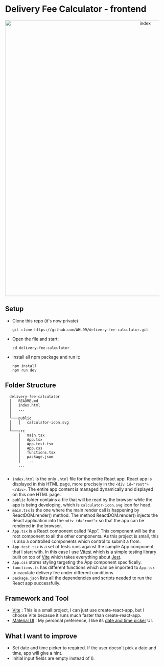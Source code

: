 # Delivery Fee Calculator - frontend
<p align="center"><img width="900" alt="index" src="https://user-images.githubusercontent.com/104759740/214044615-da9bd859-8fb2-435b-83af-a0e9a893d423.jpg"></p>

## Setup

- Clone this repo (it's now private)
  ```
  git clone https://github.com/WHL99/delivery-fee-calculator.git
  ```
- Open the file and start:

  ```
  cd delivery-fee-calculator
  ```
- Install all npm package and run it: 
  ```
  npm install
  npm run dev
  ```


## Folder Structure

  ```
    delivery-fee-calculator
    │   README.md
    │   index.html   
    │   ...
    │   
    └───public
    │   │   calculator-icon.svg
    │   
    └───src
        │   main.tsx
        │   App.tsx
        │   App.test.tsx
        │   App.css
        │   functions.tsx
        │   package.json
        │   ...
        ...


  ```


  - ```index.html``` is the only ```.html``` file for the entire React app. React app is displayed in this HTML page, more precisely in the ```<div id="root"></div>```. The entire app content is managed dynamically and displayed on this one HTML page.
  - ```public``` folder contains a file that will be read by the browser while the app is being developing, which is ```calculator-icon.svg``` icon for head.
  - ```main.tsx``` is the one where the main render call is happening by ReactDOM.render() method. The method ReactDOM.render() injects the React application into the ```<div id="root">``` so that the app can be rendered in the browser.
  - ```App.tsx``` is a React component called “App”. This component will be the root component to all the other components. As this project is small, this is also a controlled components which control to submit a from.
  - ```App.test.tsx``` is a set of tests runs against the sample App component that I start with. In this case I use [Vitest](https://vitest.dev/) which is a simple testing library built on top of [Vite](https://vitejs.dev/) which takes everything about [Jest](https://jestjs.io/).
  - ```App.css``` stores styling targeting the App component specifically.
  - ```functions.ts``` has different functions which can be imported to ```App.tsx``` to caculate delivery fee under different conditions. 
  - ```package.json``` lists all the dependencies and scripts needed to run the React app successfully.

      

## Framework and Tool
- [Vite](https://vitejs.dev/) : This is a small project, I can just use create-react-app, but I choose Vite becasue it runs much faster than create-react-app.
- [Material UI](https://mui.com/material-ui/) : My personal preference, I like its [date and time picker](https://dev.material-ui-pickers.dev/api/DateTimePicker) UI.


## What I want to improve
- Set date and time picker to required. If the user doesn't pick a date and time, app will give a hint.
- Initial input fields are empty instead of 0.
